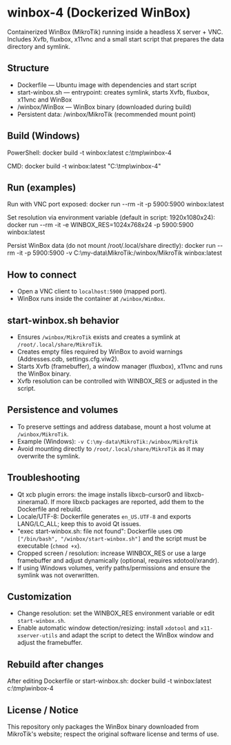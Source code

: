 # winbox-4 (Dockerized WinBox)

Containerized WinBox (MikroTik) running inside a headless X server + VNC.  
Includes Xvfb, fluxbox, x11vnc and a small start script that prepares the data directory and symlink.

## Structure
- Dockerfile — Ubuntu image with dependencies and start script
- start-winbox.sh — entrypoint: creates symlink, starts Xvfb, fluxbox, x11vnc and WinBox
- /winbox/WinBox — WinBox binary (downloaded during build)
- Persistent data: /winbox/MikroTik (recommended mount point)

## Build (Windows)
PowerShell:
docker build -t winbox:latest c:\tmp\winbox-4

CMD:
docker build -t winbox:latest "C:\tmp\winbox-4"

## Run (examples)
Run with VNC port exposed:
docker run --rm -it -p 5900:5900 winbox:latest

Set resolution via environment variable (default in script: 1920x1080x24):
docker run --rm -it -e WINBOX_RES=1024x768x24 -p 5900:5900 winbox:latest

Persist WinBox data (do not mount /root/.local/share directly):
docker run --rm -it -p 5900:5900 -v C:\my-data\MikroTik:/winbox/MikroTik winbox:latest

## How to connect
- Open a VNC client to `localhost:5900` (mapped port).
- WinBox runs inside the container at `/winbox/WinBox`.

## start-winbox.sh behavior
- Ensures `/winbox/MikroTik` exists and creates a symlink at `/root/.local/share/MikroTik`.
- Creates empty files required by WinBox to avoid warnings (Addresses.cdb, settings.cfg.viw2).
- Starts Xvfb (framebuffer), a window manager (fluxbox), x11vnc and runs the WinBox binary.
- Xvfb resolution can be controlled with WINBOX_RES or adjusted in the script.

## Persistence and volumes
- To preserve settings and address database, mount a host volume at `/winbox/MikroTik`.
- Example (Windows): `-v C:\my-data\MikroTik:/winbox/MikroTik`
- Avoid mounting directly to `/root/.local/share/MikroTik` as it may overwrite the symlink.

## Troubleshooting
- Qt xcb plugin errors: the image installs libxcb-cursor0 and libxcb-xinerama0. If more libxcb packages are reported, add them to the Dockerfile and rebuild.
- Locale/UTF-8: Dockerfile generates `en_US.UTF-8` and exports LANG/LC_ALL; keep this to avoid Qt issues.
- "exec start-winbox.sh: file not found": Dockerfile uses `CMD ["/bin/bash", "/winbox/start-winbox.sh"]` and the script must be executable (`chmod +x`).
- Cropped screen / resolution: increase WINBOX_RES or use a large framebuffer and adjust dynamically (optional, requires xdotool/xrandr).
- If using Windows volumes, verify paths/permissions and ensure the symlink was not overwritten.

## Customization
- Change resolution: set the WINBOX_RES environment variable or edit `start-winbox.sh`.
- Enable automatic window detection/resizing: install `xdotool` and `x11-xserver-utils` and adapt the script to detect the WinBox window and adjust the framebuffer.

## Rebuild after changes
After editing Dockerfile or start-winbox.sh:
docker build -t winbox:latest c:\tmp\winbox-4

## License / Notice
This repository only packages the WinBox binary downloaded from MikroTik's website; respect the original software license and terms of use.

